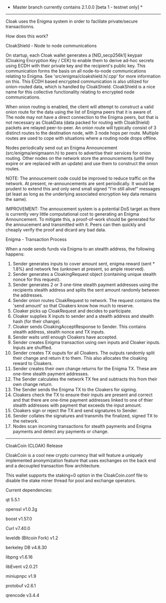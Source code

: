 * Master branch currently contains 2.1.0.0 [beta 1 - testnet only] *

---------------------------------------------------------------------------------------------------------------------------------------

Cloak uses the Enigma system in order to faclilate private/secure transactionns. 

How does this work?

CloakShield - Node to node communications

On startup, each Cloak wallet generates a [NID_secp256k1] keypair (Cloaking Encryption Key / CEK) to enable them to derive ad-hoc secrets using ECDH with their private key and the recipient's public key. This communication forms the basis on all node-to-node communications relating to Enigma. See 'src/enigma/cloakshield.h/.cpp' for more information on this. This ECDH based encrypted communication is also utilized for onion-routed data, which is handled by CloakShield. CloakShield is a nice name for this collective functionality relating to encrypted node communications. 

When onion routing is enabled, the client will attempt to construct a valid onion route for the data using the list of Enigma peers that it is aware of. The node may not have a direct connection to the Enigma peers, but that is not necessary as CloakData (data packed for routing with CloakShield) packets are relayed peer-to-peer. An onion route will typically consist of 3 distinct routes to the destination node, with 3 node hops per route. Multiple routes are used to cope with situations where a routing node drops offline. 

Nodes periodically send out an Enigma Announcement (src/enigma/enigmaann.h) to peers to advertise their services for onion routing. Other nodes on the network store the announcements (until they expire or are replaced with an update) and use them to construct the onion routes. 

NOTE: The annoucement code could be improved to reduce traffic on the network. At present, re-announcements are sent periodically. It would be prudent to extend this and only send small signed "I'm still alive!" messages (at least as long as the underlying associated encryption key data remains the same). 

IMPROVEMENT: The annoucement system is a potential DoS target as there is currently very little computational cost to generating an Enigma Announcement. To mitigate this, a proof-of-work should be generated for the annoucement and transmitted with it. Peers can then quickly and cheaply verify the proof and dicard any bad data.


Enigma - Transaction Process

When a node sends funds via Enigma to an stealth address, the following happens:

1. Sender generates inputs to cover amount sent, enigma reward (sent * 1.8%) and network fee (unknown at present, so ample reserved).
2. Sender generates a CloakingRequest object (containing unique stealth nonce for this request).
3. Sender generates 2 or 3 one-time stealth payment addresses using the recipients stealth address and splits the sent amount randomly between the addresses.
4. Sender onion routes CloakRequest to network. The request contains the 'send amount' so that Cloakers know how much to reserve.
5. Cloaker picks up CloakRequest and decides to participate.
6. Cloaker supplies X inputs to sender and a stealth address and stealth hash (for their change).
7. Cloaker sends CloakingAcceptResponse to Sender. This contains stealth address, stealth nonce and TX inputs.
8. Sender waits until enough Cloakers have accepted.
9. Sender creates Enigma transaction using own inputs and Cloaker inputs. Inputs are shuffled.
10. Sender creates TX ouputs for all Cloakers. The outputs randomly split their change and return it to them. This also allocates the cloaking reward to Cloakers.
11. Sender creates their own change returns for the Enigma TX. These are one-time stealth payment addresses.
12. The Sender calculates the network TX fee and subtracts this from their own change return.
13. The Sender sends the Enigma TX to the Cloakers for signing. 
14. Cloakers check the TX to ensure their inputs are present and correct and that there are one-time payment addresses linked to one of thier stealth addresses with payment that exceeds the input amount.
15. Cloakers sign or reject the TX and send signatures to Sender.
16. Sender collates the signatures and transmits the finalized, signed TX to the network.
17. Nodes scan incoming transactions for stealth payments and Enigma payments and detect any payments or change.

---------------------------------------------------------------------------------------------------------------------------------------


CloakCoin (CLOAK) Release

CloakCoin is a cool new crypto currency that will feature a uniquely implemented anonymization feature that uses exchanges on the back end and a decoupled transaction flow architecture.

This wallet supports the staking=0 option in the CloakCoin.conf file to disable the stake miner thread for pool and exchange operators.

Current dependencies:

qt 5.5.1

openssl v1.0.2g

boost v1.57.0

Curl v7.40.0

leveldb (Bitcoin Fork) v1.2

berkeley DB v4.8.30

libpng v1.6.16

libEvent v2.0.21

miniupnpc v1.9

protobuf v2.6.1

qrencode v3.4.4
 

